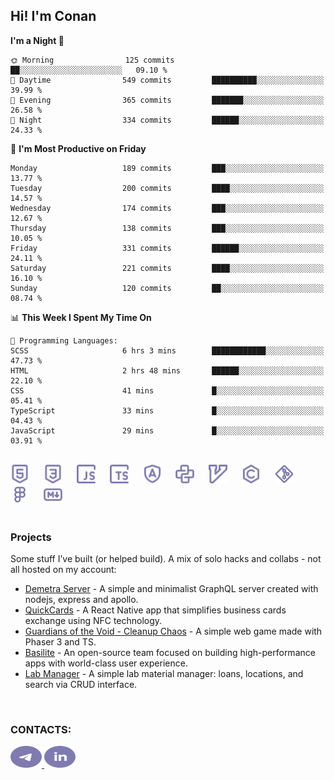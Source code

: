 ## Hi! I'm Conan

<!--START_SECTION:waka-->
**I'm a Night 🦉** 

```text
🌞 Morning                125 commits         ██░░░░░░░░░░░░░░░░░░░░░░░   09.10 % 
🌆 Daytime                549 commits         ██████████░░░░░░░░░░░░░░░   39.99 % 
🌃 Evening                365 commits         ███████░░░░░░░░░░░░░░░░░░   26.58 % 
🌙 Night                  334 commits         ██████░░░░░░░░░░░░░░░░░░░   24.33 % 
```
📅 **I'm Most Productive on Friday** 

```text
Monday                   189 commits         ███░░░░░░░░░░░░░░░░░░░░░░   13.77 % 
Tuesday                  200 commits         ████░░░░░░░░░░░░░░░░░░░░░   14.57 % 
Wednesday                174 commits         ███░░░░░░░░░░░░░░░░░░░░░░   12.67 % 
Thursday                 138 commits         ███░░░░░░░░░░░░░░░░░░░░░░   10.05 % 
Friday                   331 commits         ██████░░░░░░░░░░░░░░░░░░░   24.11 % 
Saturday                 221 commits         ████░░░░░░░░░░░░░░░░░░░░░   16.10 % 
Sunday                   120 commits         ██░░░░░░░░░░░░░░░░░░░░░░░   08.74 % 
```


📊 **This Week I Spent My Time On** 

```text
💬 Programming Languages: 
SCSS                     6 hrs 3 mins        ████████████░░░░░░░░░░░░░   47.73 % 
HTML                     2 hrs 48 mins       ██████░░░░░░░░░░░░░░░░░░░   22.10 % 
CSS                      41 mins             █░░░░░░░░░░░░░░░░░░░░░░░░   05.41 % 
TypeScript               33 mins             █░░░░░░░░░░░░░░░░░░░░░░░░   04.43 % 
JavaScript               29 mins             █░░░░░░░░░░░░░░░░░░░░░░░░   03.91 % 
```


<!--END_SECTION:waka-->

<br>

<div align="left">
  <img src="icons/skills/html.svg" width="30" alt="html5"/>
  <img width="15"/>
  <img src="icons/skills/css.svg" width="30" alt="css"/>
  <img width="15"/>
  <img src="icons/skills/javascript.svg" width="30" alt="javascript"/>
  <img width="15"/>
  <img src="icons/skills/typescript.svg" width="30" alt="typescript"/>
  <img width="15"/>
  <img src="icons/skills/angular.svg" width="30" alt="angular"/>
  <img width="15"/>
  <img src="icons/skills/python.svg" width="30" alt="python"/>
  <img width="15"/>
  <img src="icons/skills/vim.svg" width="30" alt="vim"/>
  <img width="15"/>
  <img src="icons/skills/c.svg" width="30" alt="c"/>
  <img width="15"/>
  <img src="icons/skills/git.svg" width="30" alt="git"/>
  <img width="15"/>
  <img src="icons/skills/figma.svg" width="30" alt="figma"/>
  <img width="15"/>
  <img src="icons/skills/markdown.svg" width="30" alt="markdown"/>
</div>

<br>

### Projects
Some stuff I’ve built (or helped build). A mix of solo hacks and collabs - not all hosted on my account:
- [Demetra Server](https://github.com/demetra-project/server) -  A simple and minimalist GraphQL server created with nodejs, express and apollo.  
- [QuickCards](https://github.com/Pako3549/QuickCards) - A React Native app that simplifies business cards exchange using NFC technology.  
- [Guardians of the Void - Cleanup Chaos](https://github.com/guardians-of-the-void/cleanup-chaos) - A simple web game made with Phaser 3 and TS.  
- [Basilite](https://github.com/basilite) - An open-source team focused on building high-performance apps with world-class user experience.  
- [Lab Manager](https://github.com/blvckspider/it-lab-manager) - A simple lab material manager: loans, locations, and search via CRUD interface.

<br>

### CONTACTS:
<div align="left">
  <a href="https://t.me/gkkconan">
    <img src="icons/contacts/telegram.svg" width="50" height="35" alt="telegram"/>
  </a>
  <a href="https://www.linkedin.com/in/gkkconan">
    <img src="icons/contacts/linkedin.svg" width="50" height="35" alt="linkedin"/>
  </a>
</div>